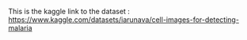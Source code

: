 This is the kaggle link to the dataset : https://www.kaggle.com/datasets/iarunava/cell-images-for-detecting-malaria
